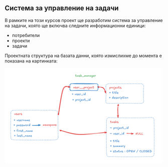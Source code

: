 ## Система за управление на задачи

В рамките на този курсов проект ще разработим система за управление на задачи, която ще включва следните информационни единици:
- потребители
- проекти
- задачи

Проектната структура на базата данни, която измислихме до момента е показана на картинката:

![alt text](image.png)